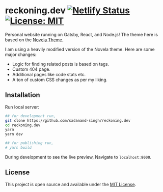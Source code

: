 # reckoning.dev [![Netlify Status](https://api.netlify.com/api/v1/badges/410a4404-3fb7-4501-8874-855ae2537cc4/deploy-status)](https://app.netlify.com/sites/serene-haibt-80ebc8/deploys) [![License: MIT](https://img.shields.io/badge/License-MIT-blue.svg)](https://opensource.org/licenses/MIT)

Personal website running on Gatsby, React, and Node.js! The theme here is based on the
[Novela Theme](https://github.com/narative/gatsby-theme-novela).

I am using a heavily modified version of the Novela theme. Here are some major changes:

- Logic for finding related posts is based on tags.
- Custom 404 page.
- Additional pages like code stats etc.
- A ton of custom CSS changes as per my liking.

## Installation

Run local server:

```bash
## for development run,
git clone https://github.com/sadanand-singh/reckoning.dev
cd reckoning.dev
yarn
yarn dev

## for publishing run,
# yarn build
```

During development to see the live preview,
Navigate to `localhost:8000`.

## License

This project is open source and available under the [MIT License](LICENSE).
